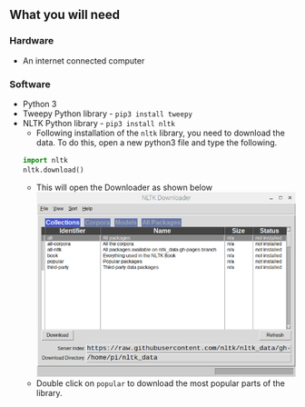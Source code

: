 ## What you will need

### Hardware

+ An internet connected computer

### Software

+ Python 3
+ Tweepy Python library - `pip3 install tweepy`
+ NLTK Python library - `pip3 install nltk`
  + Following installation of the `nltk` library, you need to download the data. To do this, open a new python3 file and type the following.
  ```python
  import nltk
  nltk.download()
  ```
  + This will open the Downloader as shown below
  ![pic_1.png](images/pic_1.png)
  + Double click on `popular` to download the most popular parts of the library.

